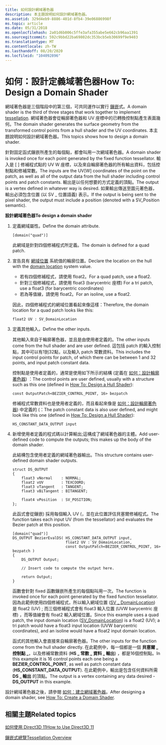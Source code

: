 ```yaml
---
title: 如何設計網域著色器
description: 本主題說明如何設計網域著色器。
ms.assetid: 329d4eb9-8886-401d-8fb4-39e06886998f
ms.topic: article
ms.date: 05/31/2018
ms.openlocfilehash: 2a01d6b006c5ffe3afa355abe5e662cb96aa1391
ms.sourcegitcommit: 592c9bbd22ba69802dc353bcb5eb30699f9e9403
ms.translationtype: MT
ms.contentlocale: zh-TW
ms.lasthandoff: 08/20/2020
ms.locfileid: "104092896"
---
```

# <a name="how-to-design-a-domain-shader"></a><span data-ttu-id="1e981-103">如何：設計定義域著色器</span><span class="sxs-lookup"><span data-stu-id="1e981-103">How To: Design a Domain Shader</span></span>

<span data-ttu-id="1e981-104">網域著色器是三個階段中的第三個，可共同運作以實行 [鑲嵌](direct3d-11-advanced-stages-tessellation.md)式。</span><span class="sxs-lookup"><span data-stu-id="1e981-104">A domain shader is the third of three stages that work together to implement [tessellation](direct3d-11-advanced-stages-tessellation.md).</span></span> <span data-ttu-id="1e981-105">網域著色器會從輪廓著色器和 UV 座標中的已轉換控制點產生表面幾何。</span><span class="sxs-lookup"><span data-stu-id="1e981-105">The domain shader generates the surface geometry from the transformed control points from a hull shader and the UV coordinates.</span></span> <span data-ttu-id="1e981-106">本主題說明如何設計網域著色器。</span><span class="sxs-lookup"><span data-stu-id="1e981-106">This topics shows how to design a domain shader.</span></span>

<span data-ttu-id="1e981-107">針對固定函式鑲嵌所產生的每個點，都會叫用一次網域著色器。</span><span class="sxs-lookup"><span data-stu-id="1e981-107">A domain shader is invoked once for each point generated by the fixed function tessellator.</span></span> <span data-ttu-id="1e981-108">輸入是 \[ \] 修補程式點的 UV W 座標，以及來自輪廓著色器的所有輸出資料，包括控制點和修補常數。</span><span class="sxs-lookup"><span data-stu-id="1e981-108">The inputs are the UV\[W\] coordinates of the point on the patch, as well as all of the output data from the hull shader including control points and patch constants.</span></span> <span data-ttu-id="1e981-109">輸出是以任何想要的方式定義的頂點。</span><span class="sxs-lookup"><span data-stu-id="1e981-109">The output is a vertex defined in whatever way is desired.</span></span> <span data-ttu-id="1e981-110">如果輸出傳送至圖元著色器，輸出必須包含位置 (以 SV \_ 位置語義) 表示。</span><span class="sxs-lookup"><span data-stu-id="1e981-110">If the output is being sent to the pixel shader, the output must include a position (denoted with a SV\_Position semantic).</span></span>

<span data-ttu-id="1e981-111">**設計網域著色器**</span><span class="sxs-lookup"><span data-stu-id="1e981-111">**To design a domain shader**</span></span>

1.  <span data-ttu-id="1e981-112">定義網域屬性。</span><span class="sxs-lookup"><span data-stu-id="1e981-112">Define the domain attribute.</span></span>

    ```
    [domain("quad")]
    ```

    

    <span data-ttu-id="1e981-113">此網域是針對四個修補程式所定義。</span><span class="sxs-lookup"><span data-stu-id="1e981-113">The domain is defined for a quad patch.</span></span>

2.  <span data-ttu-id="1e981-114">宣告具有 [網域位置](/windows/desktop/direct3dhlsl/sv-domainlocation) 系統值的輪廓位置。</span><span class="sxs-lookup"><span data-stu-id="1e981-114">Declare the location on the hull with the [domain location](/windows/desktop/direct3dhlsl/sv-domainlocation) system value.</span></span>

    -   <span data-ttu-id="1e981-115">若有四個修補程式，請使用 float2。</span><span class="sxs-lookup"><span data-stu-id="1e981-115">For a quad patch, use a float2.</span></span>
    -   <span data-ttu-id="1e981-116">針對三個修補程式，請使用 float3 (barycentric 座標) </span><span class="sxs-lookup"><span data-stu-id="1e981-116">For a tri patch, use a float3 (for barycentric coordinates)</span></span>
    -   <span data-ttu-id="1e981-117">若為等值線，請使用 float2。</span><span class="sxs-lookup"><span data-stu-id="1e981-117">For an isoline, use a float2.</span></span>

    <span data-ttu-id="1e981-118">因此，四個修補程式的網域位置看起來像這樣：</span><span class="sxs-lookup"><span data-stu-id="1e981-118">Therefore, the domain location for a quad patch looks like this:</span></span>

    ```
    float2 UV : SV_DomainLocation
    ```

    

3.  <span data-ttu-id="1e981-119">定義其他輸入。</span><span class="sxs-lookup"><span data-stu-id="1e981-119">Define the other inputs.</span></span>

    <span data-ttu-id="1e981-120">其他輸入來自于輪廓著色器，並且是由使用者定義的。</span><span class="sxs-lookup"><span data-stu-id="1e981-120">The other inputs come from the hull shader and are user defined.</span></span> <span data-ttu-id="1e981-121">這包括 patch 的輸入控制點，其中可以有1到32點，以及輸入 patch 常數資料。</span><span class="sxs-lookup"><span data-stu-id="1e981-121">This includes the input control points for patch, of which there can be between 1 and 32 points, and input patch constant data.</span></span>

    <span data-ttu-id="1e981-122">控制點是使用者定義的，通常是使用如下所示的結構 (定義在 [如何：設計輪廓著色器](direct3d-11-advanced-stages-hull-shader-design.md)) ：</span><span class="sxs-lookup"><span data-stu-id="1e981-122">The control points are user defined, usually with a structure such as this one (defined in [How To: Design a Hull Shader](direct3d-11-advanced-stages-hull-shader-design.md)):</span></span>

    ```
    const OutputPatch<BEZIER_CONTROL_POINT, 16> bezpatch
    ```

    

    <span data-ttu-id="1e981-123">修補程式常數資料也是使用者定義的，而且看起來像是 [如何：設計輪廓著色器](direct3d-11-advanced-stages-hull-shader-design.md)) 中定義的 (：</span><span class="sxs-lookup"><span data-stu-id="1e981-123">The patch constant data is also user defined, and might look like this one (defined in [How To: Design a Hull Shader](direct3d-11-advanced-stages-hull-shader-design.md)):</span></span>

    ```
    HS_CONSTANT_DATA_OUTPUT input
    ```

    

4.  <span data-ttu-id="1e981-124">新增使用者定義的程式碼以計算輸出;這構成了網域著色器的主體。</span><span class="sxs-lookup"><span data-stu-id="1e981-124">Add user-defined code to compute the outputs; this makes up the body of the domain shader.</span></span>

    <span data-ttu-id="1e981-125">此結構包含使用者定義的網域著色器輸出。</span><span class="sxs-lookup"><span data-stu-id="1e981-125">This structure contains user-defined domain shader outputs.</span></span>

    ```
    struct DS_OUTPUT
    {
        float3 vNormal    : NORMAL;
        float2 vUV        : TEXCOORD;
        float3 vTangent   : TANGENT;
        float3 vBiTangent : BITANGENT;
        
        float4 vPosition  : SV_POSITION;
    };
    ```

    

    <span data-ttu-id="1e981-126">此函式會從鑲嵌) 採用每個輸入 UV (，並在此位置評估貝塞爾修補程式。</span><span class="sxs-lookup"><span data-stu-id="1e981-126">The function takes each input UV (from the tessellator) and evaluates the Bezier patch at this position.</span></span>

    ```
    [domain("quad")]
    DS_OUTPUT BezierEvalDS( HS_CONSTANT_DATA_OUTPUT input, 
                            float2 UV : SV_DomainLocation,
                            const OutputPatch<BEZIER_CONTROL_POINT, 16> bezpatch )
    {
        DS_OUTPUT Output;

        // Insert code to compute the output here.

        return Output;    
    }
    ```

    

    <span data-ttu-id="1e981-127">函數會針對 fixed 函數鑲嵌所產生的每個點叫用一次。</span><span class="sxs-lookup"><span data-stu-id="1e981-127">The function is invoked once for each point generated by the fixed function tessellator.</span></span> <span data-ttu-id="1e981-128">因為此範例使用四個修補程式，所以輸入網域位置 ([SV \_ DomainLocation](/windows/desktop/direct3dhlsl/sv-domainlocation)) 是 float2 (UV) ; 而三個修補程式會有 float3 輸入位置 (UVW barycentric 座標) ，而等值線會有 float2 輸入網域位置。</span><span class="sxs-lookup"><span data-stu-id="1e981-128">Since this example uses a quad patch, the input domain location ([SV\_DomainLocation](/windows/desktop/direct3dhlsl/sv-domainlocation)) is a float2 (UV); a tri patch would have a float3 input location (UVW barycentric coordinates), and an isoline would have a float2 input domain location.</span></span>

    <span data-ttu-id="1e981-129">函式的其他輸入會直接來自輪廓著色器。</span><span class="sxs-lookup"><span data-stu-id="1e981-129">The other inputs for the function come from the hull shader directly.</span></span> <span data-ttu-id="1e981-130">在此範例中，每一個都是一個 **貝塞爾 \_ 控制點 \_**，以及修補常數資料 (**HS \_ 常數 \_ 資料 \_ 輸出**) ，都是16個控制點。</span><span class="sxs-lookup"><span data-stu-id="1e981-130">In this example it is 16 control points each one being a **BEZIER\_CONTROL\_POINT**, as well as patch constant data (**HS\_CONSTANT\_DATA\_OUTPUT**).</span></span> <span data-ttu-id="1e981-131">在此範例中，輸出是包含任何資料所需 **DS \_ 輸出** 的頂點。</span><span class="sxs-lookup"><span data-stu-id="1e981-131">The output is a vertex containing any data desired - **DS\_OUTPUT** in this example.</span></span>

<span data-ttu-id="1e981-132">設計網域著色器之後，請參閱 [如何：建立網域著色器](direct3d-11-advanced-stages-domain-shader-create.md)。</span><span class="sxs-lookup"><span data-stu-id="1e981-132">After designing a domain shader, see [How To: Create a Domain Shader](direct3d-11-advanced-stages-domain-shader-create.md).</span></span>

## <a name="related-topics"></a><span data-ttu-id="1e981-133">相關主題</span><span class="sxs-lookup"><span data-stu-id="1e981-133">Related topics</span></span>

<dl> <dt>

[<span data-ttu-id="1e981-134">如何使用 Direct3D 11</span><span class="sxs-lookup"><span data-stu-id="1e981-134">How to Use Direct3D 11</span></span>](how-to-use-direct3d-11.md)
</dt> <dt>

[<span data-ttu-id="1e981-135">鑲嵌式總覽</span><span class="sxs-lookup"><span data-stu-id="1e981-135">Tessellation Overview</span></span>](direct3d-11-advanced-stages-tessellation.md)
</dt> </dl>

 

 
